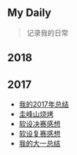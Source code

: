 My Daily
-------- 
> 记录我的日常

2018
----


2017
----
- [我的2017年总结](我的2017年总结/我的2017年总结.md)
- [圭峰山烧烤](圭峰山烧烤/圭峰山烧烤.md)
- [软设决赛感想](软设决赛感想/软设决赛感想.md)
- [软设复赛感想](软设复赛感想/软设复赛感想.md)
- [我的大一总结](我的大一总结/我的大一总结.md)